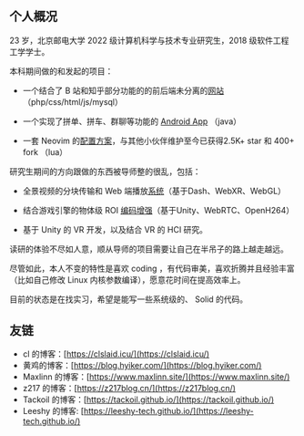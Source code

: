 # 

## 个人概况

23 岁，北京邮电大学 2022 级计算机科学与技术专业研究生，2018 级软件工程工学学士。

本科期间做的和发起的项目：

- 一个结合了 B 站和知乎部分功能的的前后端未分离的[网站](https://github.com/ayamir/CodingYouth2.0)（php/css/html/js/mysql）

- 一个实现了拼单、拼车、群聊等功能的 [Android App](https://github.com/ayamir/DuoDuoPin) （java）

- 一套 Neovim 的[配置方案](https://github.com/ayamir/nvimdots)，与其他小伙伴维护至今已获得2.5K+ star 和 400+ fork （lua）

研究生期间的方向跟做的东西被导师整的很乱，包括：

- 全景视频的分块传输和 Web 端播放[系统](https://github.com/ayamir/tiled-vr-dash-platform)（基于Dash、WebXR、WebGL）

- 结合游戏引擎的物体级 ROI [编码增强](https://github.com/ayamir/openh264-differentiated-streaming)（基于Unity、WebRTC、OpenH264）

- 基于 Unity 的 VR 开发，以及结合 VR 的 HCI 研究。

读研的体验不尽如人意，顺从导师的项目需要让自己在半吊子的路上越走越远。

尽管如此，本人不变的特性是喜欢 coding ，有代码审美，喜欢折腾并且经验丰富（比如自己修改 Linux 内核参数编译），愿意花时间在提高效率上。

目前的状态是在找实习，希望是能写一些系统级的、 Solid 的代码。

## 友链

- cl 的博客：[https://clslaid.icu/](https://clslaid.icu/)
- 黄鸡的博客：[https://blog.hyiker.com/](https://blog.hyiker.com/)
- Maxlinn 的博客：[https://www.maxlinn.site/](https://www.maxlinn.site/)
- z217 的博客：[https://z217blog.cn/](https://z217blog.cn/)
- Tackoil 的博客：[https://tackoil.github.io/](https://tackoil.github.io/)
- Leeshy 的博客: [https://leeshy-tech.github.io/](https://leeshy-tech.github.io/)

